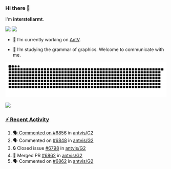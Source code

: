 ### Hi there 👋

I'm **interstellarmt**.

[![](https://img.shields.io/endpoint?url=https://awards.antv.vision/interstellarmt-g2-contributor.json)](https://github.com/antvis/g2)
[![](https://img.shields.io/endpoint?url=https://awards.antv.vision/interstellarmt-gpt-vis-contributor.json)](https://github.com/antvis/gpt-vis)

- 🔭 I’m currently working on [AntV](https://github.com/antvis).

- 📖 I’m studying the grammar of graphics. Welcome to communicate with me.

![](https://raw.githubusercontent.com/interstellarmt/interstellarmt/refs/heads/output/github-contribution-grid-snake.svg)
<div>
  <a href="https://github.com/interstellarmt">
  <img height="180em" src="https://github-readme-stats-eight-theta.vercel.app/api?username=interstellarmt&show_icons=true&include_all_commits=true&count_private=true&theme=tokyonight"/>
</div>
    
### :zap: Recent Activity

<!--START_SECTION:activity-->
1. 🗣 Commented on [#6856](https://github.com/antvis/G2/issues/6856#issuecomment-2878509482) in [antvis/G2](https://github.com/antvis/G2)
2. 🗣 Commented on [#6848](https://github.com/antvis/G2/issues/6848#issuecomment-2875810798) in [antvis/G2](https://github.com/antvis/G2)
3. 🔒 Closed issue [#6798](https://github.com/antvis/G2/issues/6798) in [antvis/G2](https://github.com/antvis/G2)
4. 🎉 Merged PR [#6862](https://github.com/antvis/G2/pull/6862) in [antvis/G2](https://github.com/antvis/G2)
5. 🗣 Commented on [#6862](https://github.com/antvis/G2/pull/6862#issuecomment-2875614810) in [antvis/G2](https://github.com/antvis/G2)
<!--END_SECTION:activity-->


